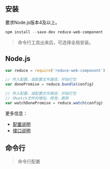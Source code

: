 ## 安装
要求Node.js版本4及以上。

```js
npm install --save-dev reduce-web-component

```

> 命令行工具出来后，可选择全局安装。

## Node.js
```js
var reduce = require('reduce-web-component')

// 传入配置，或配置文件路径，开始打包
var donePromise = reduce.bundle(config)

// 传入配置，或配置文件路径，开始打包
// 并watch文件的增加、修改、删除
var watchDonePromise = reduce.watch(config)

```

更多信息：

* [配置说明](/api/configure/)
* [接口说明](/api/nodejs/)

## 命令行
> 命令行配置

